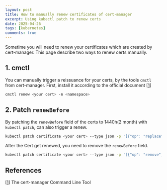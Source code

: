 ```yaml
---
layout: post
title: How to manually renew certificates of cert-manager
excerpt: Using kubectl patch to renew certs
date: 2025-04-26
tags: [kubernetes]
comments: true
---
```


Sometime you will need to renew your certificates which are created by cert-manager. This page describe two ways to renew certs manually.

## 1. cmctl

You can manually trigger a reissuance for your certs, by the tools `cmctl` from cert-manager. First, install it according to the official document [[1](https://cert-manager.io/docs/reference/cmctl/#manual-installation)]

```bash
cmctl renew <your cert> -n <namespace>
```

## 2. Patch `renewBefore`

By patching the `renewBefore` field of the certs to 1440h(2 month) with `kubectl patch`, can also trigger a renew.

```bash
kubectl patch certificate <your cert> --type json -p '[{"op": "replace", "path": "/spec/renewBefore", "value": "1440h"}]'
```

After the Cert get renewed, you need to remove the `renewBefore` field.

```bash
kubectl patch certificate <your cert> --type json -p '[{"op": "remove", "path": "/spec/renewBefore"}]'
```

## References

[[1](https://cert-manager.io/docs/reference/cmctl/#manual-installation)] The cert-manager Command Line Tool